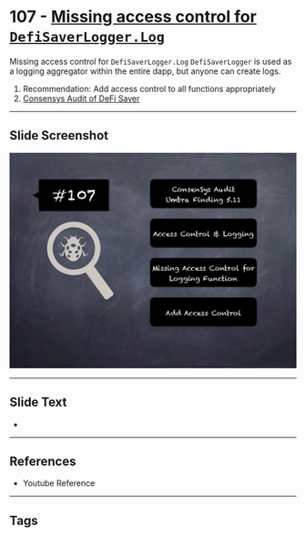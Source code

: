 
# 107 - [Missing access control for `DefiSaverLogger.Log`](./Missing%20access%20control%20for%20`DefiSaverLogger.Log`.md)

Missing access control for `DefiSaverLogger.Log` `DefiSaverLogger` is used as a logging aggregator within the entire dapp, but anyone can create logs.


1. Recommendation: Add access control to all functions appropriately
2. [Consensys Audit of DeFi Saver](about:blank)


___
## Slide Screenshot
![107.png](../../images/8.%20Audit%20Findings%20201/107.png)
___
## Slide Text
- 
___
## References
- Youtube Reference
___
## Tags

